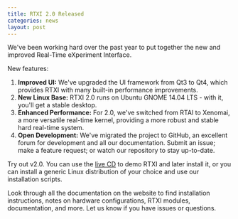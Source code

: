 ```yaml
---
title: RTXI 2.0 Released
categories: news
layout: post
---
```


We've been working hard over the past year to put together the new and improved
Real-Time eXperiment Interface.  

New features:  

1. **Improved UI:** We've upgraded the UI framework from Qt3 to Qt4, which
   provides RTXI with many built-in performance improvements.  
2. **New Linux Base:** RTXI 2.0 runs on Ubuntu GNOME 14.04 LTS - with it,
   you'll get a stable desktop.  
3. **Enhanced Performance:** For 2.0, we've switched from RTAI to Xenomai, a
   more versatile real-time kernel, providing a more robust and stable hard
   real-time system.  
4. **Open Development:** We've migrated the project to GitHub, an excellent
   forum for development and all our documentation. Submit an issue; make a
   feature request; or watch our repository to stay up-to-date.  

Try out v2.0. You can use the [live CD](/install) to demo RTXI and later
install it, or you can install a generic Linux distribution of your choice and
use our installation scripts.  

Look through all the documentation on the website to find installation
instructions, notes on hardware configurations, RTXI modules, documentation,
and more. Let us know if you have issues or questions.  
